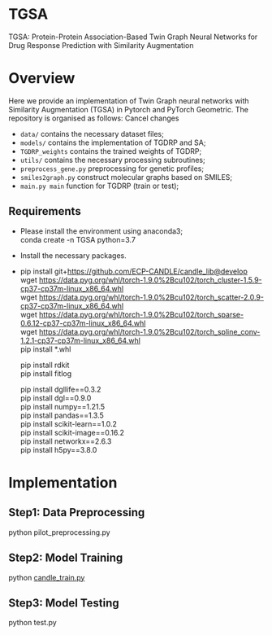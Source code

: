 # TGSA
TGSA: Protein-Protein Association-Based Twin Graph Neural Networks for Drug Response Prediction with Similarity Augmentation

# Overview
Here we provide an implementation of Twin Graph neural networks with Similarity Augmentation (TGSA) in Pytorch and PyTorch Geometric. The repository is organised as follows:
Cancel changes
- `data/` contains the necessary dataset files;
- `models/` contains the implementation of TGDRP and SA;
- `TGDRP_weights` contains the trained weights of TGDRP;
- `utils/` contains the necessary processing subroutines;
- `preprocess_gene.py` preprocessing for genetic profiles;
- `smiles2graph.py` construct molecular graphs based on SMILES;
- `main.py main` function for TGDRP (train or test);

## Requirements
- Please install the environment using anaconda3;  
  conda create -n TGSA python=3.7
- Install the necessary packages.
- pip install git+https://github.com/ECP-CANDLE/candle_lib@develop   
  wget https://data.pyg.org/whl/torch-1.9.0%2Bcu102/torch_cluster-1.5.9-cp37-cp37m-linux_x86_64.whl   
  wget https://data.pyg.org/whl/torch-1.9.0%2Bcu102/torch_scatter-2.0.9-cp37-cp37m-linux_x86_64.whl   
  wget https://data.pyg.org/whl/torch-1.9.0%2Bcu102/torch_sparse-0.6.12-cp37-cp37m-linux_x86_64.whl         
  wget https://data.pyg.org/whl/torch-1.9.0%2Bcu102/torch_spline_conv-1.2.1-cp37-cp37m-linux_x86_64.whl   
  pip install *.whl

  pip install rdkit   
  pip install fitlog   

  pip install dgllife==0.3.2   
  pip install dgl==0.9.0   
  pip install numpy==1.21.5   
  pip install pandas==1.3.5   
  pip install scikit-learn==1.0.2   
  pip install scikit-image==0.16.2   
  pip install networkx==2.6.3   
  pip install h5py==3.8.0   

# Implementation
## Step1: Data Preprocessing
  python pilot_preprocessing.py
## Step2: Model Training
  python [candle_train.py](candle_train.py)
## Step3: Model Testing
  python test.py


